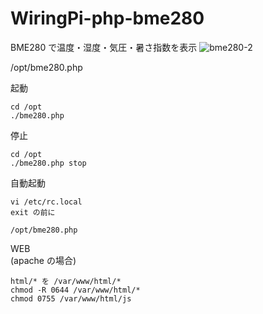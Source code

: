WiringPi-php-bme280
========
BME280 で温度・湿度・気圧・暑さ指数を表示
![bme280-2](https://user-images.githubusercontent.com/76575923/116584436-4da4f200-a952-11eb-8e2c-dab214d42bab.jpg)

/opt/bme280.php

起動
```
cd /opt
./bme280.php
```

停止
```
cd /opt
./bme280.php stop
```

自動起動
```
vi /etc/rc.local
exit の前に

/opt/bme280.php
```
WEB<br/>
(apache の場合)

```
html/* を /var/www/html/*
chmod -R 0644 /var/www/html/*
chmod 0755 /var/www/html/js
```
